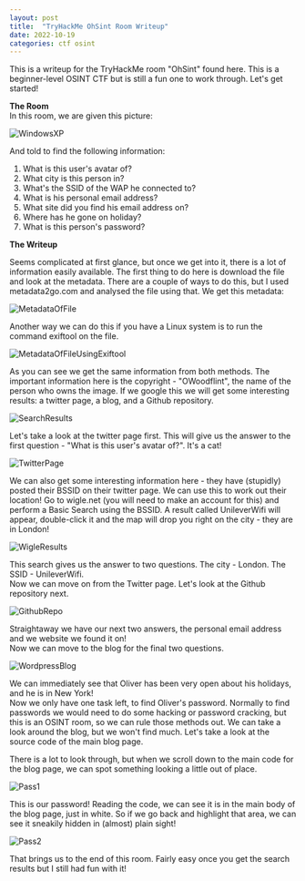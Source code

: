 ```yaml
---
layout: post
title:  "TryHackMe OhSint Room Writeup"
date: 2022-10-19
categories: ctf osint
---
```


This is a writeup for the TryHackMe room "OhSint" found here. This is a beginner-level OSINT CTF but is still a fun one to work through. Let's get started!

**The Room** <br>
In this room, we are given this picture:

![WindowsXP](/images/ohsint/WindowsXP.jpg)

And told to find the following information:

1. What is this user's avatar of?
2. What city is this person in?
3. What's the SSID of the WAP he connected to?
4. What is his personal email address?
5. What site did you find his email address on?
6. Where has he gone on holiday?
7. What is this person's password?

**The Writeup**

Seems complicated at first glance, but once we get into it, there is a lot of information easily available. The first thing to do here is download the file and look at the metadata. There are a couple of ways to do this, but I used metadata2go.com and analysed the file using that. We get this metadata:

![MetadataOfFile](/images/ohsint/ohsintmetadata.png)

Another way we can do this if you have a Linux system is to run the command exiftool on the file.

![MetadataOfFileUsingExiftool](/images/ohsint/ohsintexif.png)

As you can see we get the same information from both methods. The important information here is the copyright - "OWoodflint", the name of the person who owns the image. If we google this we will get some interesting results: a twitter page, a blog, and a Github repository.

![SearchResults](/images/ohsint/searchresults.png)

Let's take a look at the twitter page first. This will give us the answer to the first question - "What is this user's avatar of?". It's a cat!

![TwitterPage](/images/ohsint/twitter.png)

We can also get some interesting information here - they have (stupidly) posted their BSSID on their twitter page. We can use this to work out their location! Go to wigle.net (you will need to make an account for this) and perform a Basic Search using the BSSID. A result called UnileverWifi will appear, double-click it and the map will drop you right on the city - they are in London!

![WigleResults](/images/ohsint/wigle.png)

This search gives us the answer to two questions. The city - London. The SSID - UnileverWifi. <br>
Now we can move on from the Twitter page. Let's look at the Github repository next.

![GithubRepo](/images/ohsint/github.png)

Straightaway we have our next two answers, the personal email address and we website we found it on!<br>
Now we can move to the blog for the final two questions.

![WordpressBlog](/images/ohsint/blog.png)

We can immediately see that Oliver has been very open about his holidays, and he is in New York!<br>
Now we only have one task left, to find Oliver's password. Normally to find passwords we would need to do some hacking or password cracking, but this is an OSINT room, so we can rule those methods out. We can take a look around the blog, but we won't find much. Let's take a look at the source code of the main blog page. <br>

There is a lot to look through, but when we scroll down to the main code for the blog page, we can spot something looking a little out of place.

![Pass1](/images/ohsint/pass1.png)

This is our password! Reading the code, we can see it is in the main body of the blog page, just in white. So if we go back and highlight that area, we can see it sneakily hidden in (almost) plain sight!

![Pass2](/images/ohsint/pass2.png)

That brings us to the end of this room. Fairly easy once you get the search results but I still had fun with it!






